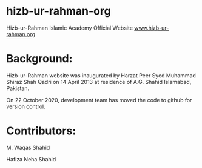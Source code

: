 # hizb-ur-rahman-org
Hizb-ur-Rahman Islamic Academy Official Website
www.hizb-ur-rahman.org


# Background:
Hizb-ur-Rahman website was inaugurated by Harzat Peer Syed Muhammad Shiraz Shah Qadri on 14 April 2013 at residence of A.G. Shahid Islamabad, Pakistan.

On 22 October 2020, development team has moved the code to github for version control.

# Contributors:
M. Waqas Shahid

Hafiza Neha Shahid 
